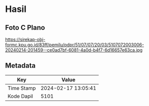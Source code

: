 # Hasil

## Foto C Plano

https://sirekap-obj-formc.kpu.go.id/83ff/pemilu/pdpr/51/07/07/20/03/5107072003006-20240214-201459--ce0ad7bf-6081-4a0d-b4f7-6d16657e63ca.jpg


## Metadata

| Key        | Value               |
| ---------- | ------------------- |
| Time Stamp | 2024-02-17 13:05:41 |
| Kode Dapil | 5101                |



